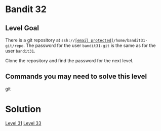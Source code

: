<html>
<h1>Bandit 32</h1>

<h2 id="level-goal">Level Goal</h2>
<p>There is a git repository at <code class="language-plaintext highlighter-rouge">ssh://<a href="/cdn-cgi/l/email-protection" class="__cf_email__" data-cfemail="bfddded1dbd6cb8c8e92d8d6cbffd3d0dcded3d7d0cccb">[email&#160;protected]</a>/home/bandit31-git/repo</code>. The password for the user <code class="language-plaintext highlighter-rouge">bandit31-git</code> is the same as for the user <code class="language-plaintext highlighter-rouge">bandit31</code>.</p>

<p>Clone the repository and find the password for the next level.</p>

<h2 id="commands-you-may-need-to-solve-this-level">Commands you may need to solve this level</h2>
<p>git</p>


<h1>Solution</h1>

<a href="bandit/tasks/bandit31.md">Level 31</a>
<a href="bandit/tasks/bandit33.md">Level 33</a>
</html>
